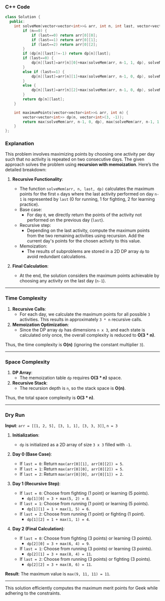 ### C++ Code
```cpp
class Solution {
  public:
    int solveMem(vector<vector<int>>& arr, int n, int last, vector<vector<int>>& dp) {
        if (n==0) {
            if (last==0) return arr[0][0];
            if (last==1) return arr[0][1];
            if (last==2) return arr[0][2];
        }
        if (dp[n][last]!=-1) return dp[n][last];
        if (last==0) {
            dp[n][last]=arr[n][0]+max(solveMem(arr, n-1, 1, dp), solveMem(arr, n-1, 2, dp));
        }
        else if (last==1) {
            dp[n][last]=arr[n][1]+max(solveMem(arr, n-1, 0, dp), solveMem(arr, n-1, 2, dp));
        }
        else {
            dp[n][last]=arr[n][2]+max(solveMem(arr, n-1, 0, dp), solveMem(arr, n-1, 1, dp));
        }
        return dp[n][last];
    }

    int maximumPoints(vector<vector<int>>& arr, int n) {
        vector<vector<int>> dp(n, vector<int>(3, -1));
        return max(solveMem(arr, n-1, 0, dp), max(solveMem(arr, n-1, 1, dp), solveMem(arr, n-1, 2, dp)));
    }
};
```

### Explanation

This problem involves maximizing points by choosing one activity per day such that no activity is repeated on two consecutive days. The given approach solves the problem using **recursion with memoization**. Here’s the detailed breakdown:

1. **Recursive Functionality**:
   - The function `solveMem(arr, n, last, dp)` calculates the maximum points for the first `n` days where the last activity performed on day `n-1` is represented by `last` (0 for running, 1 for fighting, 2 for learning practice).  
   - Base case:
     - For day `0`, we directly return the points of the activity not performed on the previous day (`last`).
   - Recursive step:
     - Depending on the last activity, compute the maximum points from the two remaining activities using recursion. Add the current day's points for the chosen activity to this value.
   - Memoization:
     - The results of subproblems are stored in a 2D DP array `dp` to avoid redundant calculations.

2. **Final Calculation**:
   - At the end, the solution considers the maximum points achievable by choosing any activity on the last day (`n-1`).

---

### Time Complexity

1. **Recursive Calls**:
   - For each day, we calculate the maximum points for all possible `3` activities. This results in approximately `3 * n` recursive calls.
2. **Memoization Optimization**:
   - Since the DP array `dp` has dimensions `n x 3`, and each state is calculated only once, the overall complexity is reduced to **O(3 * n)**.

Thus, the time complexity is **O(n)** (ignoring the constant multiplier `3`).

---

### Space Complexity

1. **DP Array**:
   - The memoization table `dp` requires **O(3 * n)** space.
2. **Recursive Stack**:
   - The recursion depth is `n`, so the stack space is **O(n)**.

Thus, the total space complexity is **O(3 * n)**.

---

### Dry Run

**Input**: `arr = [[1, 2, 5], [3, 1, 1], [3, 3, 3]]`, `n = 3`

1. **Initialization**:
   - `dp` is initialized as a 2D array of size `3 x 3` filled with `-1`.

2. **Day 0 (Base Case)**:
   - If `last = 0`: Return `max(arr[0][1], arr[0][2]) = 5`.
   - If `last = 1`: Return `max(arr[0][0], arr[0][2]) = 5`.
   - If `last = 2`: Return `max(arr[0][0], arr[0][1]) = 2`.

3. **Day 1 (Recursive Step)**:
   - If `last = 0`: Choose from fighting (1 point) or learning (5 points).
     - `dp[1][0] = 3 + max(5, 2) = 8`.
   - If `last = 1`: Choose from running (1 point) or learning (5 points).
     - `dp[1][1] = 1 + max(1, 5) = 6`.
   - If `last = 2`: Choose from running (1 point) or fighting (1 point).
     - `dp[1][2] = 1 + max(1, 1) = 4`.

4. **Day 2 (Final Calculation)**:
   - If `last = 0`: Choose from fighting (3 points) or learning (3 points).
     - `dp[2][0] = 3 + max(6, 4) = 9`.
   - If `last = 1`: Choose from running (3 points) or learning (3 points).
     - `dp[2][1] = 3 + max(8, 4) = 11`.
   - If `last = 2`: Choose from running (3 points) or fighting (3 points).
     - `dp[2][2] = 3 + max(8, 6) = 11`.

**Result**: The maximum value is `max(9, 11, 11) = 11`.

---

This solution efficiently computes the maximum merit points for Geek while adhering to the constraints.
